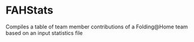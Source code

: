# FAHStats
Compiles a table of team member contributions of a Folding@Home team based on an input statistics file
